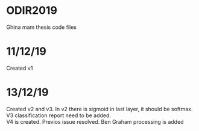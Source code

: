 # ODIR2019
Ghina mam thesis code files
# 11/12/19
Created v1

# 13/12/19
Created v2 and v3. 
In v2 there is sigmoid in last layer, it should be softmax.    
V3 classification report need to be added.  
V4 is created. Previos issue resolved. Ben Graham processing is added
